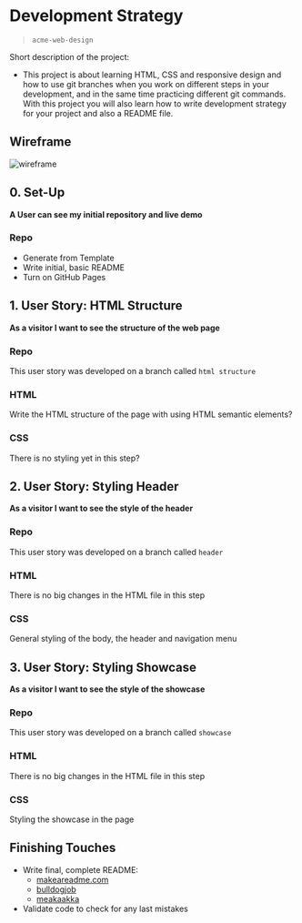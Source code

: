 # Development Strategy

> `acme-web-design`

Short description of the project:

- This project is about learning HTML, CSS and responsive design and how to use git branches when you work on different steps in your development, and in the same time practicing different git commands. With this project you will also learn how to write development strategy for your project and also a README file.

## Wireframe

<!-- include a wireframe for your project in this repository, and display it here -->
<!-- wireframe.cc is a good site for getting started with wireframes -->

![wireframe]()

## 0. Set-Up

**A User can see my initial repository and live demo**

### Repo

- Generate from Template
- Write initial, basic README
- Turn on GitHub Pages

## 1. User Story: HTML Structure

**As a visitor I want to see the structure of the web page**

### Repo

This user story was developed on a branch called `html structure`

### HTML

Write the HTML structure of the page with using HTML semantic elements?

### CSS

There is no styling yet in this step?

## 2. User Story: Styling Header

**As a visitor I want to see the style of the header**

### Repo

This user story was developed on a branch called `header`

### HTML

There is no big changes in the HTML file in this step

### CSS

General styling of the body, the header and navigation menu

## 3. User Story: Styling Showcase

**As a visitor I want to see the style of the showcase**

### Repo

This user story was developed on a branch called `showcase`

### HTML

There is no big changes in the HTML file in this step

### CSS

Styling the showcase in the page

## Finishing Touches

- Write final, complete README:
  - [makeareadme.com](https://www.makeareadme.com/)
  - [bulldogjob](https://bulldogjob.com/news/449-how-to-write-a-good-readme-for-your-github-project)
  - [meakaakka](https://medium.com/@meakaakka/a-beginners-guide-to-writing-a-kickass-readme-7ac01da88ab3)
- Validate code to check for any last mistakes
